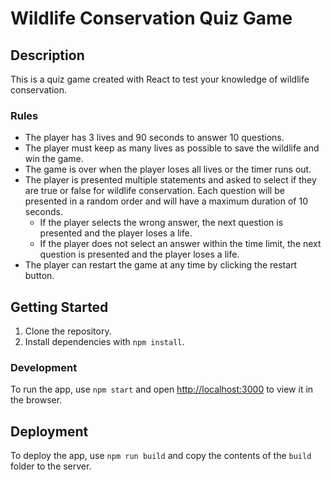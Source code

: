 # Wildlife Conservation Quiz Game

## Description

This is a quiz game created with React to test your knowledge of wildlife conservation.

### Rules

- The player has 3 lives and 90 seconds to answer 10 questions.
- The player must keep as many lives as possible to save the wildlife and win the game.
- The game is over when the player loses all lives or the timer runs out. 
- The player is presented multiple statements and asked to select if they are true or false for wildlife conservation. Each question will be presented in a random order and will have a maximum duration of 10 seconds. 
  - If the player selects the wrong answer, the next question is presented and the player loses a life.
  - If the player does not select an answer within the time limit, the next question is presented and the player loses a life. 
- The player can restart the game at any time by clicking the restart button.

## Getting Started

1. Clone the repository.
2. Install dependencies with `npm install`.

### Development

To run the app, use `npm start` and open [http://localhost:3000](http://localhost:3000) to view it in the browser.

## Deployment

To deploy the app, use `npm run build` and copy the contents of the `build` folder to the server.
